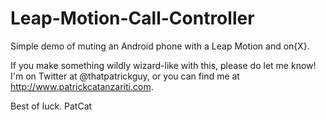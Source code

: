 Leap-Motion-Call-Controller
===========================

Simple demo of muting an Android phone with a Leap Motion and on{X}.

If you make something wildly wizard-like with this, please do let me know! I'm on Twitter at @thatpatrickguy, or you can find me at http://www.patrickcatanzariti.com.

Best of luck.
PatCat

